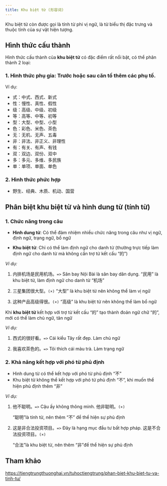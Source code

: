 ```yaml
---
title: Khu biệt từ (形容词)
---
```


Khu biệt từ còn được gọi là tính từ phi vị ngữ, là từ biểu thị đặc trưng và thuộc tính của sự vật hiện tượng.

## Hình thức cấu thành

Hình thức cấu thành của **khu biệt từ** có đặc điểm rất nổi bật, có thể phân thành 2 loại:

### 1. Hình thức phụ gia: Trước hoặc sau căn tố thêm các phụ tố.

Ví dụ:

- 式：中式、西式、新式
- 性：慢性、真性、假性
- 级：高级、中级、初级
- 等：高等、中等、初等
- 型：大型、中型、小型
- 色：彩色、米色、茶色
- 无：无机、无声、五毒
- 非：非法、非正义、非理性
- 有：有关、有声、有钱
- 双：双边、双份、双中
- 多：多元、多维、多民族
- 单：单项、单面、单色

### 2. Hình thức phức hợp

- 野生、经典、木质、机动、国营

## Phân biệt **khu biệt từ** và **hình dung từ (tính từ)**

### 1. Chức năng trong câu

- **Hình dung từ**:
  Có thể đảm nhiệm nhiều chức năng trong câu như vị ngữ, định ngữ, trạng ngữ, bổ ngữ

- **Khu biệt từ**:
  Chỉ có thể làm định ngữ cho danh từ (thường trực tiếp làm định ngữ cho danh từ mà không cần trợ từ kết cấu “的”)

_Ví dụ:_

1. 内排机场是民用机场。`=>` Sân bay Nội Bài là sân bay dân dụng.
   “民用” là khu biệt từ, làm định ngữ cho danh từ “机场”

2. 三星集团很大型。`(×)`
   “大型” là khu biệt từ nên không thể làm vị ngữ

3. 这种产品高级得很。`(×)`
   “高级” là khu biệt từ nên không thể làm bổ ngữ

Khi **khu biệt từ** kết hợp với trợ từ kết cấu “的” tạo thành đoản ngữ chữ “的”, mới có thể làm chủ ngữ, tân ngữ

_Ví dụ:_

1. 西式的很好看。`=>` Cái kiểu Tây rất đẹp.
   Làm chủ ngữ

2. 我喜欢茶色的。`=>` Tôi thích cái màu trà.
   Làm trạng ngữ

### 2. Khả năng kết hợp với phó từ phủ định

- Hình dung từ có thể kết hợp với phó từ phủ định “不”
- Khu biệt từ không thể kết hợp với phó từ phủ định “不”, khi muốn thể hiện phủ định thêm “非”

_Ví dụ:_

1. 他不聪明。`=>` Cậu ấy không thông minh.
   他非聪明。`(×)`

   “聪明”là tính từ, nên thêm “不” để thể hiện sự phủ định

2. 这是非合法投资项目。`=>` Đây là hạng mục đầu tư bất hợp pháp.
   这是不合法投资项目。`(×)`

   “合法”là khu biệt từ, nên thêm “非”để thể hiện sự phủ định

## Tham khảo

https://tiengtrungthuonghai.vn/tuhoctiengtrung/phan-biet-khu-biet-tu-va-tinh-tu/
